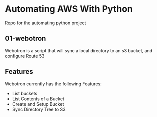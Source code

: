 # Automating AWS With Python

Repo for the automating python project

## 01-webotron

Webotron is a script that will sync a local directory to an s3 bucket, and configure Route 53

## Features

Webotron currently has the following Features:

- List buckets
- List Contents of a Bucket
- Create and Setup Bucket
- Sync Directory Tree to S3
